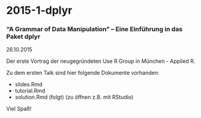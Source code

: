 # 2015-1-dplyr
### “A Grammar of Data Manipulation” – Eine Einführung in das Paket dplyr
26.10.2015

Der erste Vortrag der neugegründeten Use R Group in München - Applied R.

Zu dem ersten Talk sind hier folgende Dokumente vorhanden:

* slides.Rmd 
* tutorial.Rmd 
* solution.Rmd (folgt)
(zu öffnen z.B. mit RStudio)

Viel Spaß!
